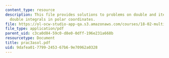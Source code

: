 ```yaml
---
content_type: resource
description: This file provides solutions to problems on double and iterated integrals,
  double integrals in polar coordinates.
file: https://ol-ocw-studio-app-qa.s3.amazonaws.com/courses/18-02-multivariable-calculus-spring-2006/9dafea017799245367b69e70962a0328_prac3asol.pdf
file_type: application/pdf
parent_uid: c3ca0d84-59c0-d8e0-0dff-196e231a668b
resourcetype: Document
title: prac3asol.pdf
uid: 9dafea01-7799-2453-67b6-9e70962a0328
---
```

